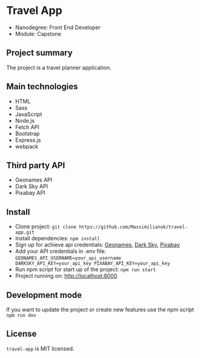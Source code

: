 # Travel App
* Nanodegree: Front End Developer
* Module: Capstone

## Project summary
The project is a travel planner application.

## Main technologies
* HTML
* Sass
* JavaScript
* Node.js
* Fetch API
* Bootstrap
* Express.js
* webpack

## Third party API
* Geonames API
* Dark Sky API
* Pixabay API

## Install
* Clone project:
`
git clone https://github.com/Massimilianok/travel-app.git
`
* Install dependencies:
`
npm install
`
* Sign up for achieve api credentials: [Geonames](http://www.geonames.org/login), [Dark Sky](https://darksky.net/dev/register), [Pixabay](https://pixabay.com/accounts/register/?source=signup_button_header)
* Add your API credentials in .env file:
`
GEONAMES_API_USERNAME=your_api_username
DARKSKY_API_KEY=your_api_key
PIXABAY_API_KEY=your_api_key
`
* Run npm script for start up of the project:
`
npm run start
`
* Project running on: [http://localhost:8000](http://localhost:8000)

## Development mode
If you want to update the project or create new features use the npm script `npm run dev`

## License
`travel-app` is MIT licensed.
